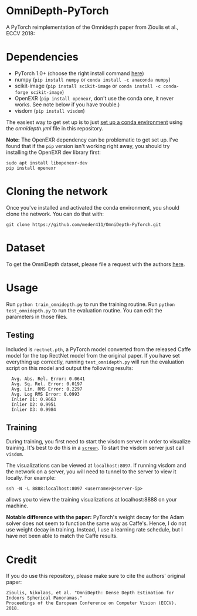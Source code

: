 # OmniDepth-PyTorch
A PyTorch reimplementation of the Omnidepth paper from Zioulis et al., ECCV 2018:

# Dependencies
 - PyTorch 1.0+ (choose the right install command [here](https://pytorch.org/))
 - numpy (`pip install numpy` or `conda install -c anaconda numpy`)
 - scikit-image (`pip install scikit-image` or `conda install -c conda-forge scikit-image`)
 - OpenEXR (`pip install openexr`, don't use the conda one, it never works. See note below if you have trouble.)
 - visdom (`pip install visdom`)

 The easiest way to get set up is to just [set up a conda environment](https://conda.io/projects/conda/en/latest/user-guide/tasks/manage-environments.html#creating-an-environment-from-an-environment-yml-file) using the *omnidepth.yml* file in this repository.

**Note:** The OpenEXR dependency can be problematic to get set up. I've found that if the `pip` version isn't working right away, you should try installing the OpenEXR dev library first:

```
sudo apt install libopenexr-dev
pip install openexr
```

# Cloning the network
Once you've installed and activated the conda environment, you should clone the network. You can do that with:

```
git clone https://github.com/meder411/OmniDepth-PyTorch.git
```


# Dataset
To get the OmniDepth dataset, please file a request with the authors [here](http://vcl.iti.gr/360-dataset/).


# Usage
Run `python train_omnidepth.py` to run the training routine. Run `python test_omnidepth.py` to run the evaluation routine. You can edit the parameters in those files.

## Testing
Included is `rectnet.pth`, a PyTorch model converted from the released Caffe model for the top RectNet model from the original paper. If you have set everything up correctly, running `test_omnidepth.py` will run the evaluation script on this model and output the following results:

```
  Avg. Abs. Rel. Error: 0.0641
  Avg. Sq. Rel. Error: 0.0197
  Avg. Lin. RMS Error: 0.2297
  Avg. Log RMS Error: 0.0993
  Inlier D1: 0.9663
  Inlier D2: 0.9951
  Inlier D3: 0.9984
```

## Training

During training, you first need to start the visdom server in order to visualize training. It's best to do this in a [`screen`](https://www.gnu.org/software/screen/manual/screen.html). To start the visdom server just call `visdom`.

The visualizations can be viewed at `localhost:8097`. If running visdom and the network on a server, you will need to tunnel to the server to view it locally. For example:

```
ssh -N -L 8888:localhost:8097 <username>@<server-ip>
```

allows you to view the training visualizations at localhost:8888 on your machine.

**Notable difference with the paper:** PyTorch's weight decay for the Adam solver does not seem to function the same way as Caffe's. Hence, I do not use weight decay in training. Instead, I use a learning rate schedule, but I have not been able to match the Caffe results.


# Credit
If you do use this repository, please make sure to cite the authors' original paper:

```
Zioulis, Nikolaos, et al. "OmniDepth: Dense Depth Estimation for Indoors Spherical Panoramas." 
Proceedings of the European Conference on Computer Vision (ECCV). 2018.
```
